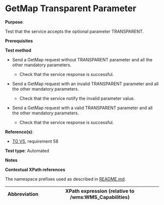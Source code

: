 # GetMap Transparent Parameter

**Purpose**:

Test that the service accepts the optional parameter TRANSPARENT.

**Prerequisites**

**Test method**

* Send a GetMap request without TRANSPARENT parameter and all the other mandatory parameters.

    * Check that the service response is successful.

* Send a GetMap request with an invalid TRANSPARENT parameter and all the other mandatory parameters.

    * Check that the service notify the invalid parameter value.

* Send a GetMap request with a valid TRANSPARENT parameter and all the other mandatory parameters.

    * Check that the service response is successful.

**Reference(s)**:

* [TG VS](./README.md#ref_TG_VS), requirement 58

**Test type**: Automated

**Notes**

**Contextual XPath references**

The namespace prefixes used as described in [README.md](./README.md#namespaces).

Abbreviation                                               |  XPath expression (relative to /wms:WMS_Capabilities)
---------------------------------------------------------- | -------------------------------------------------------------------------
